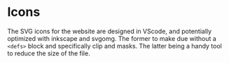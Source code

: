# Icons

The SVG icons for the website are designed in VScode, and potentially optimized with inkscape and svgomg. The former to make due without a `<defs>` block and specifically clip and masks. The latter being a handy tool to reduce the size of the file.

